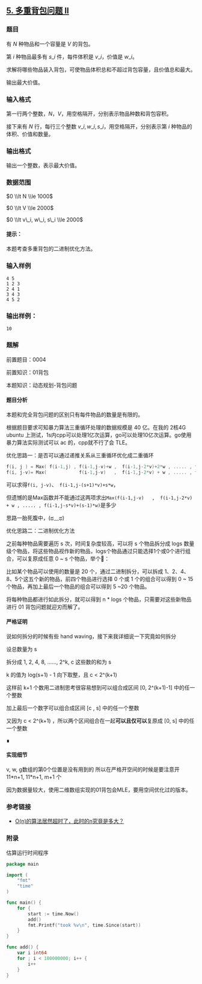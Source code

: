 ## [5\. 多重背包问题 II](https://www.acwing.com/problem/content/5/)

### 题目

有 $N$ 种物品和一个容量是 $V$ 的背包。

第 $i$ 种物品最多有 $s\_i$ 件，每件体积是 $v\_i$，价值是 $w\_i$。

求解将哪些物品装入背包，可使物品体积总和不超过背包容量，且价值总和最大。

输出最大价值。

### 输入格式

第一行两个整数，$N，V$，用空格隔开，分别表示物品种数和背包容积。

接下来有 $N$ 行，每行三个整数 $v\_i, w\_i, s\_i$，用空格隔开，分别表示第 $i$ 种物品的体积、价值和数量。

### 输出格式

输出一个整数，表示最大价值。

### 数据范围

$0 \\lt N \\le 1000$

$0 \\lt V \\le 2000$

$0 \\lt v\_i, w\_i, s\_i \\le 2000$

#### 提示：

本题考查多重背包的二进制优化方法。

### 输入样例

```
4 5
1 2 3
2 4 1
3 4 3
4 5 2
```

### 输出样例：

```
10
```

### 题解

前置题目：0004

前置知识：01背包

本题知识：动态规划-背包问题

#### 题目分析

本题和完全背包问题的区别只有每件物品的数量是有限的。

根据题目要求可知暴力算法三重循环处理的数据规模是 40 亿。在我的 2核4G ubuntu 上测试，1s内cpp可以处理1亿次运算，go可以处理10亿次运算。go使用暴力算法实际测试可以 ac 的，cpp就不行了会 TLE。

优化思路一：是否可以通过递推关系从三重循环优化成二重循环

```c
f(i, j ) = Max( f(i-1,j) , f(i-1,j-v)+w ,  f(i-1,j-2*v)+2*w , ..... , f(i-1,j-s*v)+s*w )
f(i, j-v)= Max(            f(i-1,j-v)   ,  f(i-1,j-2*v) + w , ..... , f(i-1,j-s*v)+(s-1)*w, f(i-1,j-(s+1)*v)+s*w )
```

可以求得`f(i, j-v)`、` f(i-1,j-(s+1)*v)+s*w`，

但遗憾的是Max函数并不能通过这两项求出`Max(f(i-1,j-v)   ,  f(i-1,j-2*v) + w , ..... , f(i-1,j-s*v)+(s-1)*w)`是多少

思路一胎死腹中，(ಥ﹏ಥ)

优化思路二：二进制优化方法

之前每种物品需要遍历 s 次，时间复杂度较高，可以将 s 个物品拆分成 logs 数量级个物品，将这些物品视作新的物品，logs个物品通过只能选择1个或0个进行组合，可以复原成任意 0 ~ s 个物品，举个🌰：

比如某个物品可以使用的数量是 20 个，通过二进制拆分，可以拆成 1、2、4、8、5个这五个新的物品，前四个物品进行选择 0 个或 1 个的组合可以得到 0 ~ 15 个物品，再加上最后一个物品的组合可以得到 5 ~20 个物品。

将每种物品都进行如此拆分，就可以得到 n * logs 个物品，只需要对这些新物品进行 01 背包问题就迎刃而解了。

#### 严格证明

说如何拆分的时候有些 hand waving，接下来我详细说一下究竟如何拆分

设总数量为 s

拆分成 1, 2, 4, 8, ……, 2^k, c 这些数的和为 s

k 的值为 log(s+1) - 1 向下取整，且 c < 2^(k+1)

这样前 k+1 个数用二进制思考很容易想到可以组合成区间 [0, 2^(k+1)-1] 中的任一个整数

加上最后一个数字可以组合成区间 [c , s] 中的任一个整数

又因为 c < 2^(k+1) ，所以两个区间组合在一起**可以且仅可以**复原成 [0, s] 中的任一个整数

∎

#### 实现细节

v, w, g数组的第0个位置是没有用到的
所以在严格开空间的时候是要注意开 11\*n+1,  11\*n+1, m+1 个

因为数据量较大，使用二维数组实现的01背包会MLE，要用空间优化过的版本。

### 参考链接

* [O(n)的算法居然超时了，此时的n究竟是多大？](https://cloud.tencent.com/developer/article/1759898)

### 附录

估算运行时间程序

```go
package main

import (
	"fmt"
	"time"
)

func main() {
	for {
		start := time.Now()
		add()
		fmt.Printf("took %v\n", time.Since(start))
	}
}

func add() {
	var i int64
	for ; i < 100000000; i++ {
		i++
	}
}

```

